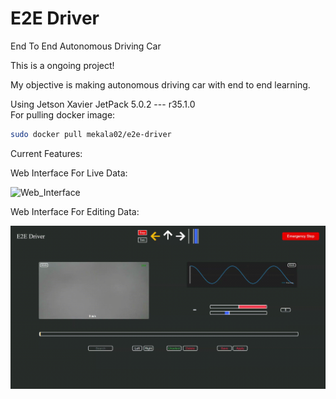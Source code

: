 # E2E Driver
End To End Autonomous Driving Car

This is a ongoing project!

My objective is making autonomous driving car with end to end learning.

Using Jetson Xavier JetPack 5.0.2 --- r35.1.0</br>
For pulling docker image:
```bash
sudo docker pull mekala02/e2e-driver
```

Current Features:
&nbsp;

Web Interface For Live Data:

<img src="https://github.com/Mekala02/e2e-driver/blob/main/docs/web_interface.gif" title="Web_Interface" alt="Web_Interface"/>&nbsp;

Web Interface For Editing Data:

<img src="https://github.com/Mekala02/e2e-driver/blob/main/docs/data_edit_web_interface.gif" title="Data_Edit_Web_Interface" alt="Data_Edit_Web_Interface"/>&nbsp;
